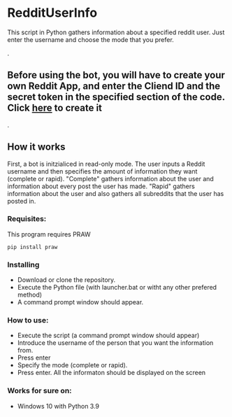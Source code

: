 # RedditUserInfo
This script in Python gathers information about a specified reddit user. Just enter the username and choose the mode that you prefer.


.
## Before using the bot, you will have to create your own Reddit App, and enter the Cliend ID and the secret token in the specified section of the code. Click [here](https://www.reddit.com/prefs/apps) to create it
.


## How it works
First, a bot is initzialiced in read-only mode. The user inputs a Reddit username and then specifies the amount of information they want (complete or rapid). "Complete" gathers information about the user and information about every post the user has made. "Rapid" gathers information about the user and also gathers all subreddits that the user has posted in.

### Requisites:

This program requires PRAW

    pip install praw

### Installing

- Download or clone the repository.
- Execute the Python file (with launcher.bat or witht any other prefered method)
- A command prompt window should appear.

### How to use:
- Execute the script (a command prompt window should appear)
- Introduce the username of the person that you want the information from.
- Press enter
- Specify the mode (complete or rapid).
- Press enter. All the informaton should be displayed on the screen 

### Works for sure on:

- Windows 10 with Python 3.9

